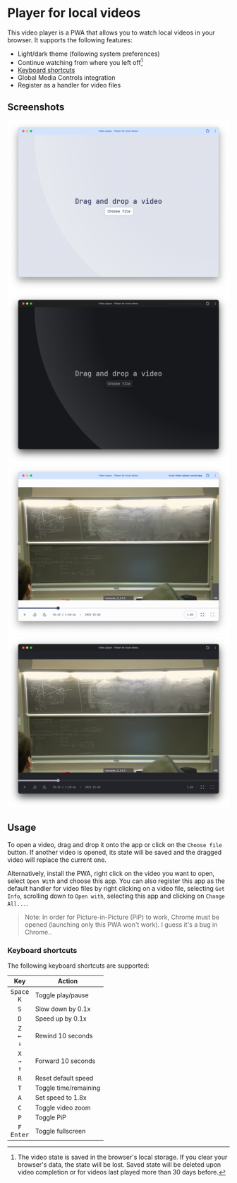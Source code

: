 # Player for local videos

This video player is a PWA that allows you to watch local videos in your browser. It supports the following features:

- Light/dark theme (following system preferences)
- Continue watching from where you left off[^1]
- [Keyboard shortcuts](#keyboard-shortcuts)
- Global Media Controls integration
- Register as a handler for video files

[^1]: The video state is saved in the browser's local storage. If you clear your browser's data, the state will be lost. Saved state will be deleted upon video completion or for videos last played more than 30 days before.

## Screenshots

![Selection screen (light)](/images/screenshots/selection_screen_light.png)
![Selection screen (dark)](/images/screenshots/selection_screen_dark.png)
![Video screen (light)](/images/screenshots/video_screen_light.png)
![Video screen (dark)](/images/screenshots/video_screen_dark.png)

## Usage

To open a video, drag and drop it onto the app or click on the `Choose file` button.
If another video is opened, its state will be saved and the dragged video will replace the current one.

Alternatively, install the PWA, right click on the video you want to open, select `Open With` and choose this app.
You can also register this app as the default handler for video files by right clicking on a video file, selecting `Get Info`, scrolling down to `Open with`, selecting this app and clicking on `Change All...`.

> Note: In order for Picture-in-Picture (PiP) to work, Chrome must be opened (launching only this PWA won't work). I guess it's a bug in Chrome..

### Keyboard shortcuts

The following keyboard shortcuts are supported:

|                          Key                           | Action                |
| :----------------------------------------------------: | --------------------- |
|            <kbd>Space</kbd><br><kbd>K</kbd>            | Toggle play/pause     |
|                      <kbd>S</kbd>                      | Slow down by 0.1x     |
|                      <kbd>D</kbd>                      | Speed up by 0.1x      |
| <kbd>Z</kbd><br><kbd>&larr;</kbd><br><kbd>&darr;</kbd> | Rewind 10 seconds     |
| <kbd>X</kbd><br><kbd>&rarr;</kbd><br><kbd>&uarr;</kbd> | Forward 10 seconds    |
|                      <kbd>R</kbd>                      | Reset default speed   |
|                      <kbd>T</kbd>                      | Toggle time/remaining |
|                      <kbd>A</kbd>                      | Set speed to 1.8x     |
|                      <kbd>C</kbd>                      | Toggle video zoom     |
|                      <kbd>P</kbd>                      | Toggle PiP            |
|            <kbd>F</kbd><br><kbd>Enter</kbd>            | Toggle fullscreen     |
